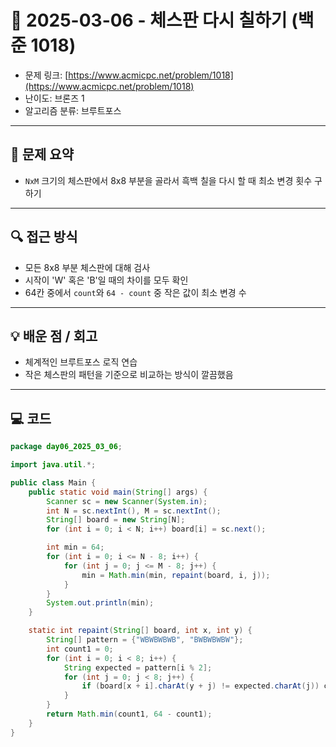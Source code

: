 # 📅 2025-03-06 - 체스판 다시 칠하기 (백준 1018)

- 문제 링크: [https://www.acmicpc.net/problem/1018](https://www.acmicpc.net/problem/1018)
- 난이도: 브론즈 1
- 알고리즘 분류: 브루트포스

---

## 📌 문제 요약

- `NxM` 크기의 체스판에서 8x8 부분을 골라서 흑백 칠을 다시 할 때 최소 변경 횟수 구하기

---

## 🔍 접근 방식

- 모든 8x8 부분 체스판에 대해 검사
- 시작이 'W' 혹은 'B'일 때의 차이를 모두 확인
- 64칸 중에서 `count`와 `64 - count` 중 작은 값이 최소 변경 수

---

## 💡 배운 점 / 회고

- 체계적인 브루트포스 로직 연습
- 작은 체스판의 패턴을 기준으로 비교하는 방식이 깔끔했음

---

## 💻 코드

```java
package day06_2025_03_06;

import java.util.*;

public class Main {
    public static void main(String[] args) {
        Scanner sc = new Scanner(System.in);
        int N = sc.nextInt(), M = sc.nextInt();
        String[] board = new String[N];
        for (int i = 0; i < N; i++) board[i] = sc.next();

        int min = 64;
        for (int i = 0; i <= N - 8; i++) {
            for (int j = 0; j <= M - 8; j++) {
                min = Math.min(min, repaint(board, i, j));
            }
        }
        System.out.println(min);
    }

    static int repaint(String[] board, int x, int y) {
        String[] pattern = {"WBWBWBWB", "BWBWBWBW"};
        int count1 = 0;
        for (int i = 0; i < 8; i++) {
            String expected = pattern[i % 2];
            for (int j = 0; j < 8; j++) {
                if (board[x + i].charAt(y + j) != expected.charAt(j)) count1++;
            }
        }
        return Math.min(count1, 64 - count1);
    }
}

```
